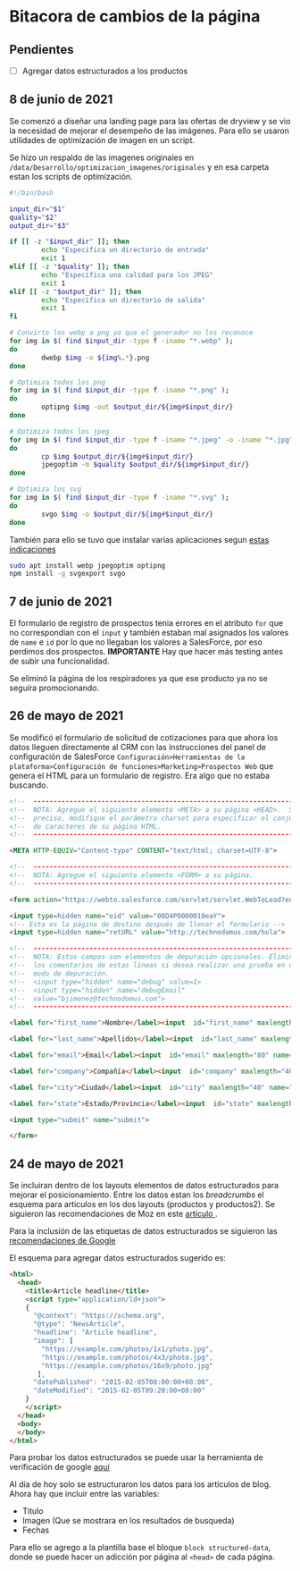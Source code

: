 # Bitacora de cambios de la página

## Pendientes
- [ ] Agregar datos estructurados a los productos

## 8 de junio de 2021

Se comenzó a diseñar una landing page para las ofertas de dryview y se vio la necesidad de mejorar el desempeño de las imágenes. Para ello se usaron utilidades de optimización de imagen en un script.

Se hizo un respaldo de las imagenes originales en `/data/Desarrollo/optimizacion_imagenes/originales` y en esa carpeta estan los scripts de optimización.
```bash
#!/bin/bash

input_dir="$1"
quality="$2"
output_dir="$3"

if [[ -z "$input_dir" ]]; then
        echo "Especifica un directorio de entrada"
        exit 1
elif [[ -z "$quality" ]]; then 
        echo "Especifica una calidad para los JPEG"
        exit 1
elif [[ -z "$output_dir" ]]; then
        echo "Especifica un directorio de salida"
        exit 1
fi

# Convirte los webp a png ya que el generador no los reconoce
for img in $( find $input_dir -type f -iname "*.webp" );
do
        dwebp $img -o ${img%.*}.png
done

# Optimiza todos los png
for img in $( find $input_dir -type f -iname "*.png" );
do
        optipng $img -out $output_dir/${img#$input_dir/}
done

# Optimiza todos los jpeg
for img in $( find $input_dir -type f -iname "*.jpeg" -o -iname "*.jpg" );
do
        cp $img $output_dir/${img#$input_dir/}
        jpegoptim -m $quality $output_dir/${img#$input_dir/}
done

# Optimiza los svg
for img in $( find $input_dir -type f -iname "*.svg" );
do
        svgo $img -o $output_dir/${img#$input_dir/}
done

```
También para ello se tuvo que instalar varias aplicaciones segun [estas indicaciones](https://css-tricks.com/converting-and-optimizing-images-from-the-command-line/)

```bash
sudo apt install webp jpegoptim optipng
npm install -g svgexport svgo
```

## 7 de junio de 2021

El formulario de registro de prospectos tenia errores en el atributo `for` que no correspondian con el `input` y también estaban mal asignados los valores de `name` e `id` por lo que no llegaban los valores a SalesForce, por eso perdimos dos prospectos. **IMPORTANTE** Hay que hacer más testing antes de subir una funcionalidad.

Se eliminó la página de los respiradores ya que ese producto ya no se seguira promocionando.

## 26 de mayo de 2021

Se modificó el formulario de solicitud de cotizaciones para que ahora los datos lleguen directamente al CRM con las instrucciones del panel de configuración de SalesForce `Configuración>Herramientas de la plataforma>Configuración de funciones>Marketing>Prospectos Web` que genera el HTML para un formulario de registro. Era algo que no estaba buscando.

```html
<!--  ----------------------------------------------------------------------  -->
<!--  NOTA: Agregue el siguiente elemento <META> a su página <HEAD>.  Si es   -->
<!--  preciso, modifique el parámetro charset para especificar el conjunto    -->
<!--  de caracteres de su página HTML.                                        -->
<!--  ----------------------------------------------------------------------  -->

<META HTTP-EQUIV="Content-type" CONTENT="text/html; charset=UTF-8">

<!--  ----------------------------------------------------------------------  -->
<!--  NOTA: Agregue el siguiente elemento <FORM> a su página.                 -->
<!--  ----------------------------------------------------------------------  -->

<form action="https://webto.salesforce.com/servlet/servlet.WebToLead?encoding=UTF-8" method="POST">

<input type=hidden name="oid" value="00D4P0000010eaY">
<!-- Esta es la página de destino después de llenar el formulario -->
<input type=hidden name="retURL" value="http://technodomus.com/hola">

<!--  ----------------------------------------------------------------------  -->
<!--  NOTA: Estos campos son elementos de depuración opcionales. Elimine      -->
<!--  los comentarios de estas líneas si desea realizar una prueba en el      -->
<!--  modo de depuración.                                                     -->
<!--  <input type="hidden" name="debug" value=1>                              -->
<!--  <input type="hidden" name="debugEmail"                                  -->
<!--  value="bjimenez@technodomus.com">                                       -->
<!--  ----------------------------------------------------------------------  -->

<label for="first_name">Nombre</label><input  id="first_name" maxlength="40" name="first_name" size="20" type="text" /><br>

<label for="last_name">Apellidos</label><input  id="last_name" maxlength="80" name="last_name" size="20" type="text" /><br>

<label for="email">Email</label><input  id="email" maxlength="80" name="email" size="20" type="text" /><br>

<label for="company">Compañía</label><input  id="company" maxlength="40" name="company" size="20" type="text" /><br>

<label for="city">Ciudad</label><input  id="city" maxlength="40" name="city" size="20" type="text" /><br>

<label for="state">Estado/Provincia</label><input  id="state" maxlength="20" name="state" size="20" type="text" /><br>

<input type="submit" name="submit">

</form>

```


## 24 de mayo de 2021

Se incluiran dentro de los layouts elementos de datos estructurados para mejorar el posicionamiento. Entre los datos estan los *breadcrumbs* el esquema para articulos en los dos layouts (productos y productos2).
Se siguieron las recomendaciones de Moz en este [ artículo ](https://moz.com/learn/seo/schema-structured-data).

Para la inclusión de las etiquetas de datos estructurados se siguieron las [ recomendaciones de Google ](https://developers.google.com/search/docs/data-types/article?hl=es)

El esquema para agregar datos estructurados sugerido es:
```html
<html>
  <head>
    <title>Article headline</title>
    <script type="application/ld+json">
    {
      "@context": "https://schema.org",
      "@type": "NewsArticle",
      "headline": "Article headline",
      "image": [
        "https://example.com/photos/1x1/photo.jpg",
        "https://example.com/photos/4x3/photo.jpg",
        "https://example.com/photos/16x9/photo.jpg"
       ],
      "datePublished": "2015-02-05T08:00:00+08:00",
      "dateModified": "2015-02-05T09:20:00+08:00"
    }
    </script>
  </head>
  <body>
  </body>
</html>
```
Para probar los datos estructurados se puede usar la herramienta de verificación de google [aquí](https://search.google.com/test/rich-results?id=6R4Ok3DeK9qATRbx1Pk_Ig)

Al día de hoy solo se estructuraron los datos para los artículos de blog. Ahora hay que incluir entre las variables:
+ Titulo
+ Imagen (Que se mostrara en los resultados de busqueda)
+ Fechas

Para ello se agrego a la plantilla base el bloque `block structured-data`, donde se puede hacer un adicción por página al `<head>` de cada página.